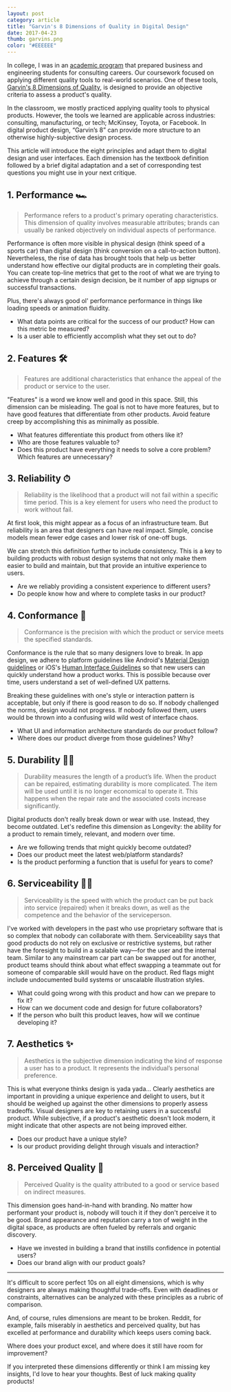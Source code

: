 ```yaml
---
layout: post
category: article
title: "Garvin's 8 Dimensions of Quality in Digital Design"
date: 2017-04-23
thumb: garvins.png
color: "#EEEEEE"
---
```


In college, I was in an [academic program](https://www.smith.umd.edu/programs/undergraduate-programs/academics/fellows-special-programs/quest) that prepared business and engineering students for consulting careers. Our coursework focused on applying different quality tools to real-world scenarios. One of these tools, [Garvin's 8 Dimensions of Quality](https://hbr.org/1987/11/competing-on-the-eight-dimensions-of-quality), is designed to provide an objective criteria to assess a product's quality.

In the classroom, we mostly practiced applying quality tools to physical products. However, the tools we learned are applicable across industries: consulting, manufacturing, or tech; McKinsey, Toyota, or Facebook. In digital product design, “Garvin’s 8” can provide more structure to an otherwise highly-subjective design process.

This article will introduce the eight principles and adapt them to digital design and user interfaces. Each dimension has the textbook definition followed by a brief digital adaptation and a set of corresponding test questions you might use in your next critique.

## 1. Performance 🏎

> Performance refers to a product's primary operating characteristics. This dimension of quality involves measurable attributes; brands can usually be ranked objectively on individual aspects of performance.

Performance is often more visible in physical design (think speed of a sports car) than digital design (think conversion on a call-to-action button). Nevertheless, the rise of data has brought tools that help us better understand how effective our digital products are in completing their goals. You can create top-line metrics that get to the root of what we are trying to achieve through a certain design decision, be it number of app signups or successful transactions.

Plus, there's always good ol' performance performance in things like loading speeds or animation fluidity.

- What data points are critical for the success of our product? How can this metric be measured?
- Is a user able to efficiently accomplish what they set out to do?

## 2. Features 🛠

> Features are additional characteristics that enhance the appeal of the product or service to the user.

"Features" is a word we know well and good in this space. Still, this dimension can be misleading. The goal is not to have more features, but to have good features that differentiate from other products. Avoid feature creep by accomplishing this as minimally as possible.

- What features differentiate this product from others like it?
- Who are those features valuable to?
- Does this product have everything it needs to solve a core problem? Which features are unnecessary?

## 3. Reliability ⏱

> Reliability is the likelihood that a product will not fail within a specific time period. This is a key element for users who need the product to work without fail.

At first look, this might appear as a focus of an infrastructure team. But reliability is an area that designers can have real impact. Simple, concise models mean fewer edge cases and lower risk of one-off bugs.

We can stretch this definition further to include consistency. This is a key to building products with robust design systems that not only make them easier to build and maintain, but that provide an intuitive experience to users.

- Are we reliably providing a consistent experience to different users?
- Do people know how and where to complete tasks in our product?

## 4. Conformance 🚨

> Conformance is the precision with which the product or service meets the specified standards.

Conformance is the rule that so many designers love to break. In app design, we adhere to platform guidelines like Android's [Material Design guidelines](https://material.io/guidelines/) or iOS's [Human Interface Guidelines](https://developer.apple.com/ios/human-interface-guidelines/overview/design-principles/) so that new users can quickly understand how a product works. This is possible because over time, users understand a set of well-defined UX patterns.

Breaking these guidelines with one's style or interaction pattern is acceptable, but only if there is good reason to do so. If nobody challenged the norms, design would not progress. If nobody followed them, users would be thrown into a confusing wild wild west of interface chaos.

- What UI and information architecture standards do our product follow?
- Where does our product diverge from those guidelines? Why?

## 5. Durability 👵🏼

> Durability measures the length of a product’s life. When the product can be repaired, estimating durability is more complicated. The item will be used until it is no longer economical to operate it. This happens when the repair rate and the associated costs increase significantly.

Digital products don't really break down or wear with use. Instead, they become outdated. Let's redefine this dimension as Longevity: the ability for a product to remain timely, relevant, and modern over time.

- Are we following trends that might quickly become outdated?
- Does our product meet the latest web/platform standards?
- Is the product performing a function that is useful for years to come?

## 6. Serviceability 👷🏾

> Serviceability is the speed with which the product can be put back into service (repaired) when it breaks down, as well as the competence and the behavior of the serviceperson.

I've worked with developers in the past who use proprietary software that is so complex that nobody can collaborate with them. Serviceability says that good products do not rely on exclusive or restrictive systems, but rather have the foresight to build in a scalable way—for the user and the internal team.
Similar to any mainstream car part can be swapped out for another, product teams should think about what effect swapping a teammate out for someone of comparable skill would have on the product. Red flags might include undocumented build systems or unscalable illustration styles.

- What could going wrong with this product and how can we prepare to fix it?
- How can we document code and design for future collaborators?
- If the person who built this product leaves, how will we continue developing it?

## 7. Aesthetics ✨

> Aesthetics is the subjective dimension indicating the kind of response a user has to a product. It represents the individual’s personal preference.

This is what everyone thinks design is yada yada... Clearly aesthetics are important in providing a unique experience and delight to users, but it should be weighed up against the other dimensions to properly assess tradeoffs. Visual designers are key to retaining users in a successful product. While subjective, if a product's aesthetic doesn't look modern, it might indicate that other aspects are not being improved either.

- Does our product have a unique style?
- Is our product providing delight through visuals and interaction?

## 8. Perceived Quality 👀

> Perceived Quality is the quality attributed to a good or service based on indirect measures.

This dimension goes hand-in-hand with branding. No matter how performant your product is, nobody will touch it if they don't perceive it to be good. Brand appearance and reputation carry a ton of weight in the digital space, as products are often fueled by referrals and organic discovery.

- Have we invested in building a brand that instills confidence in potential users?
- Does our brand align with our product goals?

----

It's difficult to score perfect 10s on all eight dimensions, which is why designers are always making thoughtful trade-offs. Even with deadlines or constraints, alternatives can be analyzed with these principles as a rubric of comparison.

And, of course, rules dimensions are meant to be broken. Reddit, for example, fails miserably in aesthetics and perceived quality, but has excelled at performance and durability which keeps users coming back.

Where does your product excel, and where does it still have room for improvement?

If you interpreted these dimensions differently or think I am missing key insights, I'd love to hear your thoughts. Best of luck making quality products!